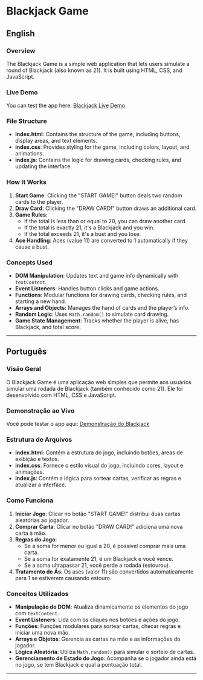# Blackjack Game

## English

### Overview

The Blackjack Game is a simple web application that lets users simulate a round of Blackjack (also known as 21). It is built using HTML, CSS, and JavaScript.

### Live Demo

You can test the app here: [Blackjack Live Demo](https://iagoiago-blackjackgame.netlify.app) <!-- Substitua com seu link real se quiser -->

### File Structure

- **index.html**: Contains the structure of the game, including buttons, display areas, and text elements.
- **index.css**: Provides styling for the game, including colors, layout, and animations.
- **index.js**: Contains the logic for drawing cards, checking rules, and updating the interface.

### How It Works

1. **Start Game**: Clicking the "START GAME!" button deals two random cards to the player.
2. **Draw Card**: Clicking the "DRAW CARD!" button draws an additional card.
3. **Game Rules**:
   - If the total is less than or equal to 20, you can draw another card.
   - If the total is exactly 21, it's a Blackjack and you win.
   - If the total exceeds 21, it's a bust and you lose.
4. **Ace Handling**: Aces (value 11) are converted to 1 automatically if they cause a bust.

### Concepts Used

- **DOM Manipulation**: Updates text and game info dynamically with `textContent`.
- **Event Listeners**: Handles button clicks and game actions.
- **Functions**: Modular functions for drawing cards, checking rules, and starting a new hand.
- **Arrays and Objects**: Manages the hand of cards and the player’s info.
- **Random Logic**: Uses `Math.random()` to simulate card drawing.
- **Game State Management**: Tracks whether the player is alive, has Blackjack, and total score.

---

## Português

### Visão Geral

O Blackjack Game é uma aplicação web simples que permite aos usuários simular uma rodada de Blackjack (também conhecido como 21). Ele foi desenvolvido com HTML, CSS e JavaScript.

### Demonstração ao Vivo

Você pode testar o app aqui: [Demonstração do Blackjack](https://iagoiago-blackjackgame.netlify.app) <!-- Substitua com seu link real se quiser -->

### Estrutura de Arquivos

- **index.html**: Contém a estrutura do jogo, incluindo botões, áreas de exibição e textos.
- **index.css**: Fornece o estilo visual do jogo, incluindo cores, layout e animações.
- **index.js**: Contém a lógica para sortear cartas, verificar as regras e atualizar a interface.

### Como Funciona

1. **Iniciar Jogo**: Clicar no botão "START GAME!" distribui duas cartas aleatórias ao jogador.
2. **Comprar Carta**: Clicar no botão "DRAW CARD!" adiciona uma nova carta à mão.
3. **Regras do Jogo**:
   - Se a soma for menor ou igual a 20, é possível comprar mais uma carta.
   - Se a soma for exatamente 21, é um Blackjack e você vence.
   - Se a soma ultrapassar 21, você perde a rodada (estourou).
4. **Tratamento de Ás**: Os ases (valor 11) são convertidos automaticamente para 1 se estiverem causando estouro.

### Conceitos Utilizados

- **Manipulação do DOM**: Atualiza dinamicamente os elementos do jogo com `textContent`.
- **Event Listeners**: Lida com os cliques nos botões e ações do jogo.
- **Funções**: Funções modulares para sortear cartas, checar regras e iniciar uma nova mão.
- **Arrays e Objetos**: Gerencia as cartas na mão e as informações do jogador.
- **Lógica Aleatória**: Utiliza `Math.random()` para simular o sorteio de cartas.
- **Gerenciamento de Estado do Jogo**: Acompanha se o jogador ainda está no jogo, se tem Blackjack e qual a pontuação total.

---
